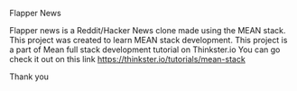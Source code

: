 Flapper News

Flapper news is a Reddit/Hacker News clone made using the MEAN stack. 
This project was created to learn MEAN stack development. This project is a part of Mean full stack development tutorial on Thinkster.io
You can go check it out on this link https://thinkster.io/tutorials/mean-stack

Thank you